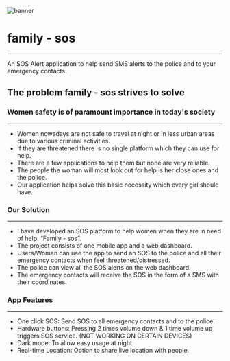 ![banner](images/banner.jpg)
# family - sos
-----------------------------------
An SOS Alert application to help send SMS alerts to the police and to your emergency contacts.

## The problem family - sos strives to solve
### Women safety is of paramount importance in today's society
------------------------------------------------
- Women nowadays are not safe to travel at night or in less urban areas due to various criminal activities.
- If they are threatened there is no single platform which they can use for help.
- There are a few applications to help them but none are very reliable.
- The people the woman will most look out for help is her close ones and the police.
- Our application helps solve this basic necessity which every girl should have.

### Our Solution
-------------------------------------------------
- I have developed an SOS platform to help women when they are in need of help: “Family - sos”.
- The project consists of one mobile app and a web dashboard.
- Users/Women can use the app to send an SOS to the police and all their emergency contacts when feel threatened/distressed.
- The police can view all the SOS alerts on the web dashboard.
- The emergency contacts will receive the SOS in the form of a SMS with their coordinates.

### App Features
---------------------------------------------------
- One click SOS: Send SOS to all emergency contacts and to the police.
- Hardware buttons: Pressing 2 times volume down & 1 time volume up triggers SOS service. (NOT WORKING ON CERTAIN DEVICES)
- Dark mode: To allow easy usage at night
- Real-time Location: Option to share live location with people.
